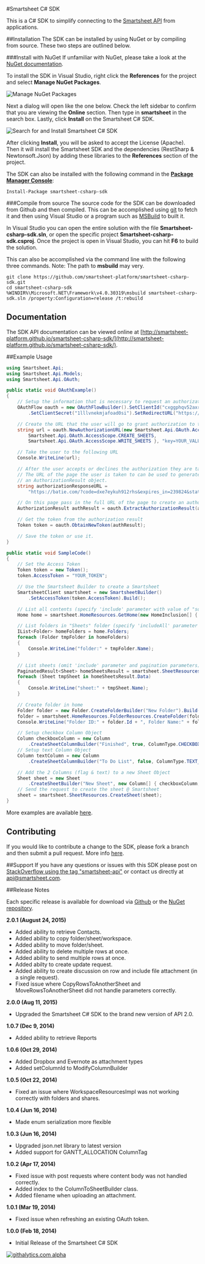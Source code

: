 #Smartsheet C# SDK

This is a C# SDK to simplify connecting to the [Smartsheet API](http://www.smartsheet.com/developers/api-documentation) from applications.

##Installation
The SDK can be installed by using NuGet or by compiling from source. These two steps are outlined below.

###Install with NuGet
If unfamiliar with NuGet, please take a look at the [NuGet documentation](http://docs.nuget.org/). 

To install the SDK in Visual Studio, right click the **References** for the project and select **Manage NuGet Packages**.

![Manage NuGet Packages](https://googledrive.com/host/0B0ESt9lII6BWZUcyZmlsalBDdlE/nuget1.png "Manage NuGet Packages")

Next a dialog will open like the one below. Check the left sidebar to confirm that you are viewing the **Online** section. Then type in **smartsheet** in the search box. Lastly, click **Install** on the Smartsheet C# SDK.

![Search for and Install Smartsheet C# SDK](https://googledrive.com/host/0B0ESt9lII6BWZUcyZmlsalBDdlE/nuget2.png "Install Smartsheet C# SDK")

After clicking **Install**, you will be asked to accept the License (Apache). Then it will install the Smartsheet SDK and the dependencies (RestSharp & Newtonsoft.Json) by adding these libraries to the **References** section of the project.

The SDK can also be installed with the following command in the **[Package Manager Console](http://docs.nuget.org/docs/start-here/using-the-package-manager-console)**:

```dos
Install-Package smartsheet-csharp-sdk
```

###Compile from source
The source code for the SDK can be downloaded from Github and then compiled. This can be accomplished using [git](http://git-scm.com/) to fetch it and then using Visual Studio or a program such as [MSBuild](http://msdn.microsoft.com/en-us/library/wea2sca5(v=vs.90).aspx) to built it.

In Visual Studio you can open the entire solution with the file **Smartsheet-csharp-sdk.sln**, or open the specific project **Smartsheet-csharp-sdk.csproj**. Once the project is open in Visual Studio, you can hit **F6** to build the solution.

This can also be accomplished via the command line with the following three commands.
Note: The path to **msbuild** may very.

```dos
git clone https://github.com/smartsheet-platform/smartsheet-csharp-sdk.git
cd smartsheet-csharp-sdk
%WINDIR%\Microsoft.NET\Framework\v4.0.30319\msbuild smartsheet-csharp-sdk.sln /property:Configuration=release /t:rebuild
```

## Documentation
The SDK API documentation can be viewed online at [http://smartsheet-platform.github.io/smartsheet-csharp-sdk/](http://smartsheet-platform.github.io/smartsheet-csharp-sdk/).

##Example Usage

<!-- note: java has better syntax highlighting on github -->
```csharp
using Smartsheet.Api;
using Smartsheet.Api.Models;
using Smartsheet.Api.OAuth;

public static void OAuthExample()
{
	// Setup the information that is necessary to request an authorization code
	OAuthFlow oauth = new OAuthFlowBuilder().SetClientId("cxggphqv52axrylaux")
		.SetClientSecret("1lllvnekmjafoad0si").SetRedirectURL("https://batie.com/").Build();

	// Create the URL that the user will go to grant authorization to the application
	string url = oauth.NewAuthorizationURL(new Smartsheet.Api.OAuth.AccessScope[] { 
		Smartsheet.Api.OAuth.AccessScope.CREATE_SHEETS, 
		Smartsheet.Api.OAuth.AccessScope.WRITE_SHEETS }, "key=YOUR_VALUE");

	// Take the user to the following URL
	Console.WriteLine(url);

	// After the user accepts or declines the authorization they are taken to the redirect URL. 
	// The URL of the page the user is taken to can be used to generate
	// an AuthorizationResult object.
	string authorizationResponseURL = 
		"https://batie.com/?code=dxe7eykuh912rhs&expires_in=239824&state=key%3DYOUR_VALUE";

	// On this page pass in the full URL of the page to create an authorizationResult object  
	AuthorizationResult authResult = oauth.ExtractAuthorizationResult(authorizationResponseURL);

	// Get the token from the authorization result
	Token token = oauth.ObtainNewToken(authResult);

	// Save the token or use it.
}

public static void SampleCode()
{
	// Set the Access Token
	Token token = new Token();
	token.AccessToken = "YOUR_TOKEN";

	// Use the Smartsheet Builder to create a Smartsheet
	SmartsheetClient smartsheet = new SmartsheetBuilder()
		.SetAccessToken(token.AccessToken).Build();

	// List all contents (specify 'include' parameter with value of "source").
	Home home = smartsheet.HomeResources.GetHome(new HomeInclusion[] { HomeInclusion.SOURCE });

	// List folders in "Sheets" folder (specify 'includeAll' parameter with value of "true").
	IList<Folder> homeFolders = home.Folders;
	foreach (Folder tmpFolder in homeFolders)
	{
		Console.WriteLine("folder:" + tmpFolder.Name);
	}

	// List sheets (omit 'include' parameter and pagination parameters).
	PaginatedResult<Sheet> homeSheetsResult = smartsheet.SheetResources.ListSheets(null, null);
	foreach (Sheet tmpSheet in homeSheetsResult.Data)
	{
		Console.WriteLine("sheet:" + tmpSheet.Name);
	}

	// Create folder in home
	Folder folder = new Folder.CreateFolderBuilder("New Folder").Build();
	folder = smartsheet.HomeResources.FolderResources.CreateFolder(folder);
	Console.WriteLine("Folder ID:" + folder.Id + ", Folder Name:" + folder.Name);

	// Setup checkbox Column Object
	Column checkboxColumn = new Column
		.CreateSheetColumnBuilder("Finished", true, ColumnType.CHECKBOX).Build();
	// Setup text Column Object
	Column textColumn = new Column
		.CreateSheetColumnBuilder("To Do List", false, ColumnType.TEXT_NUMBER).Build();

	// Add the 2 Columns (flag & text) to a new Sheet Object
	Sheet sheet = new Sheet
		.CreateSheetBuilder("New Sheet", new Column[] { checkboxColumn, textColumn }).Build();
	// Send the request to create the sheet @ Smartsheet
	sheet = smartsheet.SheetResources.CreateSheet(sheet);
}
```

More examples are available [here](http://smartsheet-platform.github.io/api-docs/?csharp#c#-sample-code).

## Contributing
If you would like to contribute a change to the SDK, please fork a branch and then submit a pull request. More info [here](https://help.github.com/articles/using-pull-requests).

##Support
If you have any questions or issues with this SDK please post on [StackOverflow using the tag "smartsheet-api"](http://stackoverflow.com/questions/tagged/smartsheet-api) or contact us directly at api@smartsheet.com.

##Release Notes

Each specific release is available for download via [Github](https://github.com/smartsheet-platform/smartsheet-csharp-sdk/tags) or the [NuGet repository](https://www.nuget.org/packages/smartsheet-csharp-sdk/).

<!--
**1.0.
* Updated web documentation to use Visual Studio 2013 format and include searching.
* 
* Updated to the latest version of Newtonsoft.Json
* Added support for code on Azure.

-->
**2.0.1 (August 24, 2015)**
* Added ability to retrieve Contacts.
* Added ability to copy folder/sheet/workspace.
* Added ability to move folder/sheet.
* Added ability to delete multiple rows at once.
* Added ability to send multiple rows at once.
* Added abilty to create update request.
* Added ability to create discussion on row and include file attachment (in a single request).
* Fixed issue where CopyRowsToAnotherSheet and MoveRowsToAnotherSheet did not handle parameters correctly.

**2.0.0 (Aug 11, 2015)**
* Upgraded the Smartsheet C# SDK to the brand new version of API 2.0.

**1.0.7 (Dec 9, 2014)**
* Added ability to retrieve Reports

**1.0.6 (Oct 29, 2014)**
* Added Dropbox and Evernote as attachment types
* Added setColumnId to ModifyColumnBuilder

**1.0.5 (Oct 22, 2014)**
* Fixed an issue where WorkspaceResourcesImpl was not working correctly with folders and shares.

**1.0.4 (Jun 16, 2014)**
* Made enum serialization more flexible

**1.0.3 (Jun 16, 2014)**
* Upgraded json.net library to latest version
* Added support for GANTT_ALLOCATION ColumnTag

**1.0.2 (Apr 17, 2014)**
* Fixed issue with post requests where content body was not handled correctly.
* Added index to the ColumnToSheetBuilder class.
* Added filename when uploading an attachment.

**1.0.1 (Mar 19, 2014)**
* Fixed issue when refreshing an existing OAuth token.

**1.0.0 (Feb 18, 2014)**
* Initial Release of the Smartsheet C# SDK

[![githalytics.com alpha](https://cruel-carlota.pagodabox.com/9200efe449798ebbc03d9ec9f0a11ff1 "githalytics.com")](http://githalytics.com/smartsheet-platform/smartsheet-csharp-sdk)
